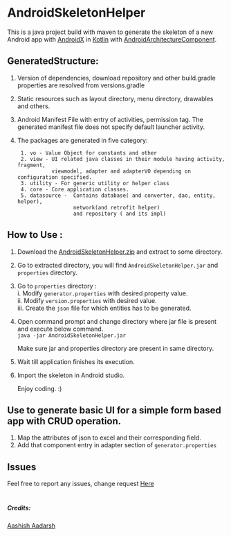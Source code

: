 # AndroidSkeletonHelper
This is a java project build with maven to generate the skeleton of 
a new Android app with [AndroidX](https://developer.android.com/jetpack/androidx/) in [Kotlin](https://kotlinlang.org/)
with [AndroidArchitectureComponent](https://developer.android.com/topic/libraries/architecture/).

## GeneratedStructure:
1. Version of dependencies, download repository and other build.gradle properties are resolved from versions.gradle
2. Static resources such as layout directory, menu directory, drawables and others.
3. Android Manifest File with entry of activities, permission tag. 
The generated manifest file does not specify default launcher activity.
4. The packages are generated in five category:
        
        1. vo - Value Object for constants and other
        2. view - UI related java classes in their module having activity, fragment, 
                  viewmodel, adapter and adapterVO depending on configuration specified.
        3. utility - For generic utility or helper class
        4. core - Core application classes.
        5. datasource -  Contains database( and converter, dao, entity, helper), 
                         network(and retrofit helper)
                         and repository ( and its impl)         

## How to Use :
1. Download the [AndroidSkeletonHelper.zip](https://github.com/aashish-aadarsh/android-skeleton-helper/raw/master/AndroidSkeletonHelper.zip) and extract to some directory.
2. Go to extracted directory, you will find `AndroidSkeletonHelper.jar` and `properties` 
directory.
3. Go to `properties` directory :   
       i. Modify `generator.properties` with desired property value.  
       ii. Modify `version.properties` with desired value.  
       iii. Create the `json` file for which entities has to be generated.

4. Open command prompt and change directory where jar file is present and execute below command.     
         `java -jar AndroidSkeletonHelper.jar`  
         
    Make sure jar and properties directory are present in same directory.
 5. Wait till application finishes its execution.
 6. Import the skeleton in Android studio.
 
      Enjoy coding. :)
        
## Use to generate basic UI for a simple form based app with CRUD operation.
1. Map the attributes of json to excel and their corresponding field.
2. Add that component entry in adapter section of `generator.properties`
       
## Issues
Feel free to report any issues, change request [Here](https://github.com/aashish-aadarsh/AndroidSkeletonHelper/issues)

#

##### Credits:
[Aashish Aadarsh](https://github.com/aashish-aadarsh) 
